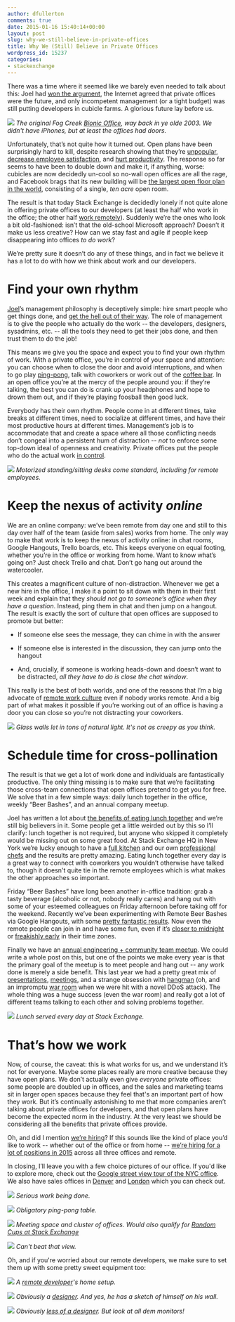 ```yaml
---
author: dfullerton
comments: true
date: 2015-01-16 15:40:14+00:00
layout: post
slug: why-we-still-believe-in-private-offices
title: Why We (Still) Believe in Private Offices
wordpress_id: 15237
categories:
- stackexchange
---
```


There was a time where it seemed like we barely even needed to talk about this: Joel had [won the argument](http://www.joelonsoftware.com/items/2006/07/30.html), the Internet agreed that private offices were the future, and only incompetent management (or a tight budget) was still putting developers in cubicle farms. A glorious future lay before us.





[![](http://i.stack.imgur.com/1qD5w.png)](http://www.joelonsoftware.com/articles/BionicOffice.html)
_The original Fog Creek [Bionic Office](http://www.joelonsoftware.com/articles/BionicOffice.html), way back in ye olde 2003. We   
didn't have iPhones, but at least the offices had doors._





Unfortunately, that’s not quite how it turned out. Open plans have been surprisingly hard to kill, despite research showing that they’re [unpopular](http://www.dezeen.com/2014/11/21/open-plan-office-designs-unpopular-with-workers-damage-productivity/), [decrease employee satisfaction](http://eab.sagepub.com/content/34/3/279), and [hurt productivity](http://www.newyorker.com/currency-tag/the-open-office-trap). The response so far seems to have been to double down and make it, if anything, worse: cubicles are now decidedly un-cool so no-wall open offices are all the rage, and Facebook brags that its new building will be [the largest open floor plan in the world](http://www.forbes.com/sites/kevinkruse/2012/08/25/facebook-unveils-new-campus-will-workers-be-sick-stressed-and-dissatisfied/), consisting of a single, _ten acre_ open room.





The result is that today Stack Exchange is decidedly lonely if not quite alone in offering private offices to our developers (at least the half who work in the office; the other half [work remotely](http://blog.stackoverflow.com/2013/02/why-we-still-believe-in-working-remotely/)). Suddenly we’re the ones who look a bit old-fashioned: isn’t that the old-school Microsoft approach? Doesn’t it make us less creative? How can we stay fast and agile if people keep disappearing into offices _to do work_?





We’re pretty sure it doesn’t do any of these things, and in fact we believe it has a lot to do with how we think about work and our developers.





# Find your own rhythm





[Joel](http://stackoverflow.com/users/4/joel-spolsky)’s management philosophy is deceptively simple: hire smart people who get things done, and [get the hell out of their way](http://avc.com/2012/02/the-management-team-guest-post-from-joel-spolsky/). The role of management is to give the people who actually do the work -- the developers, designers, sysadmins, etc. -- all the tools they need to get their jobs done, and then trust them to do the job!





This means we give you the space and expect you to find your own rhythm of work. With a private office, you’re in control of your space and attention: you can choose when to close the door and avoid interruptions, and when to go play [ping-pong](http://i.stack.imgur.com/pnGux.jpg), talk with coworkers or work out of the [coffee bar](http://i.stack.imgur.com/nPoto.jpg). In an open office you’re at the mercy of the people around you: if they’re talking, the best you can do is crank up your headphones and hope to drown them out, and if they’re playing foosball then good luck.





Everybody has their own rhythm. People come in at different times, take breaks at different times, need to socialize at different times, and have their most productive hours at different times. Management’s job is to accommodate that and create a space where all those conflicting needs don’t congeal into a persistent hum of distraction -- _not_ to enforce some top-down ideal of openness and creativity. Private offices put the people who do the actual work [in control](http://www.joelonsoftware.com/uibook/chapters/fog0000000057.html).





[![](http://i.stack.imgur.com/OGdGk.png)](http://i.stack.imgur.com/yLpKY.jpg)
_Motorized standing/sitting desks come standard, including for remote employees._





# Keep the nexus of activity _online_





We are an online company: we’ve been remote from day one and still to this day over half of the team (aside from sales) works from home. The only way to make that work is to keep the nexus of activity online: in chat rooms, Google Hangouts, Trello boards, etc. This keeps everyone on equal footing, whether you’re in the office or working from home. Want to know what’s going on? Just check Trello and chat. Don’t go hang out around the watercooler.





This creates a magnificent culture of non-distraction. Whenever we get a new hire in the office, I make it a point to sit down with them in their first week and explain that they _should not go to someone’s office when they have a question_. Instead, ping them in chat and then jump on a hangout. The result is exactly the sort of culture that open offices are supposed to promote but better:







  * If someone else sees the message, they can chime in with the answer


  * If someone else is interested in the discussion, they can jump onto the hangout


  * And, crucially, if someone is working heads-down and doesn’t want to be distracted, _all they have to do is close the chat window_.







This really is the best of both worlds, and one of the reasons that I’m a big advocate of [remote work culture](http://blog.stackoverflow.com/2013/02/why-we-still-believe-in-working-remotely/) even if nobody works remote. And a big part of what makes it possible if you’re working out of an office is having a door you can close so you’re not distracting your coworkers.





[![](http://i.stack.imgur.com/7WPyJ.jpg)](http://i.stack.imgur.com/joQex.jpg)
_Glass walls let in tons of natural light. It's not as creepy as you think._





# Schedule time for cross-pollination





The result is that we get a lot of work done and individuals are fantastically productive. The only thing missing is to make sure that we’re facilitating those cross-team connections that open offices pretend to get you for free. We solve that in a few simple ways: daily lunch together in the office, weekly “Beer Bashes”, and an annual company meetup.





Joel has written a lot about [the benefits of eating lunch together](http://www.joelonsoftware.com/items/2011/04/28.html) and we’re still big believers in it. Some people get a little weirded out by this so I’ll clarify: lunch together is not required, but anyone who skipped it completely would be missing out on some great food. At Stack Exchange HQ in New York we’re lucky enough to have a [full kitchen](http://www.businessinsider.com/stack-exchange-kitchen-tour-2014-2) and our own [professional chefs](http://www.businessinsider.com/chefs-at-stack-exchange-2014-2) and the results are pretty amazing. Eating lunch together every day is a great way to connect with coworkers you wouldn’t otherwise have talked to, though it doesn't quite tie in the remote employees which is what makes the other approaches so important.





Friday “Beer Bashes” have long been another in-office tradition: grab a tasty beverage (alcoholic or not, nobody really cares) and hang out with some of your esteemed colleagues on Friday afternoon before taking off for the weekend. Recently we’ve been experimenting with Remote Beer Bashes via Google Hangouts, with some [pretty fantastic results](https://twitter.com/df07/status/546065652667404288). Now even the remote people can join in and have some fun, even if it’s [closer to midnight](https://www.google.com/webhp#q=5pm+eastern+time+in+slovenia) or [freakishly early](https://www.google.com/webhp#q=5pm+est+is+what+time+in+philippines) in their time zones.





Finally we have an [annual engineering + community team meetup](https://twitter.com/spolsky/status/524596357596979200). We could write a whole post on this, but one of the points we make every year is that the primary goal of the meetup is to meet people and hang out -- any work done is merely a side benefit. This last year we had a pretty great mix of [presentations](https://twitter.com/balpha/status/534390400879198209), [meetings](https://twitter.com/aalear/status/524681117778341890), and a strange obsession with [hangman](https://twitter.com/WayOverDunne/status/524742986643419136) (oh, and an impromptu [war room](https://twitter.com/sklivvz/status/525058755356946432) when we were hit with a novel DDoS attack). The whole thing was a huge success (even the war room) and really got a lot of different teams talking to each other and solving problems together.





[![](http://i.stack.imgur.com/R4OVZ.jpg)](http://i.stack.imgur.com/dlW0T.jpg)
_Lunch served every day at Stack Exchange._





# That’s how we work





Now, of course, the caveat: this is what works for us, and we understand it’s not for everyone. Maybe some places really are more creative because they have open plans. We don’t actually even give _everyone_ private offices: some people are doubled up in offices, and the sales and marketing teams sit in larger open spaces because they feel that's an important part of how they work. But it’s continually astonishing to me that more companies aren’t talking about private offices for developers, and that open plans have become the expected norm in the industry. At the very least we should be considering all the benefits that private offices provide.





Oh, and did I mention [we’re hiring](http://stackexchange.com/work-here)? If this sounds like the kind of place you’d like to work -- whether out of the office or from home -- [we’re hiring for a lot of positions in 2015](http://stackexchange.com/work-here) across all three offices and remote.





In closing, I’ll leave you with a few choice pictures of our office. If you'd like to explore more, check out the [Google street view tour of the NYC office](http://s.tk/NYCTour). We also have sales offices in [Denver](https://twitter.com/spolsky/status/488746851764428801/photo/1) and [London](http://instagram.com/stackexchange.london) which you can check out.





[![](http://i.stack.imgur.com/FC8Qs.jpg)](http://i.stack.imgur.com/oajqv.jpg)
_Serious work being done._





[![](http://i.stack.imgur.com/FnnXk.jpg)](http://i.stack.imgur.com/pnGux.jpg)
_Obligatory ping-pong table._





[![](http://i.stack.imgur.com/G1RHc.jpg)](http://i.stack.imgur.com/UPdHB.jpg)
_Meeting space and cluster of offices. Would also qualify for [Random Cups at Stack Exchange](http://randomcupsatstackexchange.tumblr.com/)_





[![](http://i.stack.imgur.com/ikwji.jpg)](http://i.stack.imgur.com/XhoAb.jpg)
_Can't beat that view._





Oh, and if you're worried about our remote developers, we make sure to set them up with some pretty sweet equipment too:




[![](http://i.stack.imgur.com/HP5uL.jpg)](http://i.stack.imgur.com/DLJDh.jpg)
_A [remote developer](http://stackoverflow.com/users/2/geoff-dalgas)'s home setup._





[![](http://i.stack.imgur.com/MTxLE.jpg)](http://i.stack.imgur.com/Q2Blh.jpg)
_Obviously a [designer](http://graphicdesign.stackexchange.com/users/3/jin). And yes, he has a sketch of himself on his wall._






[![](http://i.stack.imgur.com/HImCP.jpg)](http://i.stack.imgur.com/w2hBT.jpg)
_Obviously [less of a designer](http://stackoverflow.com/users/3279/ben-collins). But look at all dem monitors!_
